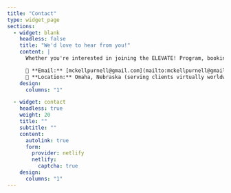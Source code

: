 ```yaml
---
title: "Contact"
type: widget_page
sections:
  - widget: blank
    headless: false
    title: "We'd love to hear from you!"
    content: |
      Whether you're interested in joining the ELEVATE! Program, booking McKell to speak, or just have a question, reach out using the information below:

      📧 **Email:** [mckellpurnell@gmail.com](mailto:mckellpurnell@gmail.com)  
      📍 **Location:** Omaha, Nebraska (serving clients virtually worldwide)
    design:
      columns: "1"

  - widget: contact
    headless: true
    weight: 20
    title: ""
    subtitle: ""
    content:
      autolink: true
      form:
        provider: netlify
        netlify:
          captcha: true
    design:
      columns: "1"
---
```

